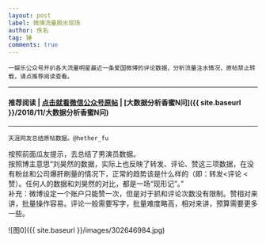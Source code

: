 ```yaml
---
layout: post
label: 微博流量脱水现场
author: 佚名
tag: 锤
comments: true
---
```


    一娱乐公众号开扒各大流量明星最近一条爱国微博的评论数据，分析流量注水情况，原帖禁止转载，请点推荐阅读查看。
    
---

#### 推荐阅读 | [点击就看微信公众号原帖](https://mp.weixin.qq.com/s?__biz=MzI1OTQ2MTg0Mg==&mid=2247495898&idx=1&sn=adb922a8fda38a021a76f8cc3060404a) | [大数据分析香蜜N问]({{ site.baseurl }}/2018/11/大数据分析香蜜N问) 

---
    
    天涯网友总结原帖数据。@hether_fu
    
按照前面瓜友提示，去总结了男演员数据。
<br>按照博主意思“刘昊然的数据，实际上也反映了转发、评论、赞这三项数据，在没有粉丝和公司爆肝刷量的情况下，正常的趋势该是什么样的（即：转发<评论 <赞）。任何人的数据和刘昊然的对比，都是一场“现形记”。”
<br>补充：微博设定一个账户只能赞一次，但是对于抓和评论次数没有限制。赞相对来讲，批量操作容易。评论一般需要写字，批量难度略高，相对来讲，预算需要更多一些。
    
![图0]({{ site.baseurl }}/images/302646984.jpg)

    